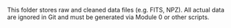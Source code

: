 This folder stores raw and cleaned data files (e.g. FITS, NPZ). All actual data are ignored in Git and must be generated via Module 0 or other scripts.
